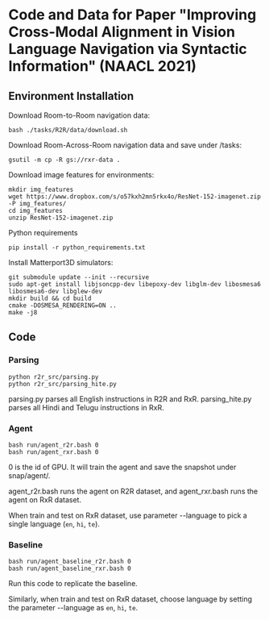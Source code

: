 # Code and Data for Paper "Improving Cross-Modal Alignment in Vision Language Navigation via Syntactic Information" (NAACL 2021)

## Environment Installation
Download Room-to-Room navigation data:
```
bash ./tasks/R2R/data/download.sh
```

Download Room-Across-Room navigation data and save under /tasks:
```
gsutil -m cp -R gs://rxr-data .
```

Download image features for environments:
```
mkdir img_features
wget https://www.dropbox.com/s/o57kxh2mn5rkx4o/ResNet-152-imagenet.zip -P img_features/
cd img_features
unzip ResNet-152-imagenet.zip
```

Python requirements
```
pip install -r python_requirements.txt
```

Install Matterport3D simulators:
```
git submodule update --init --recursive
sudo apt-get install libjsoncpp-dev libepoxy-dev libglm-dev libosmesa6 libosmesa6-dev libglew-dev
mkdir build && cd build
cmake -DOSMESA_RENDERING=ON ..
make -j8
```

## Code

### Parsing
```
python r2r_src/parsing.py
python r2r_src/parsing_hite.py
```
parsing.py parses all English instructions in R2R and RxR. parsing_hite.py parses all Hindi and Telugu instructions in RxR.

### Agent
```
bash run/agent_r2r.bash 0
bash run/agent_rxr.bash 0
```
0 is the id of GPU. It will train the agent and save the snapshot under snap/agent/.

agent_r2r.bash runs the agent on R2R dataset, and agent_rxr.bash runs the agent on RxR dataset.

When train and test on RxR dataset, use parameter --language to pick a single language (`en`, `hi`, `te`).

### Baseline
```
bash run/agent_baseline_r2r.bash 0
bash run/agent_baseline_rxr.bash 0
```
Run this code to replicate the baseline.

Similarly, when train and test on RxR dataset, choose language by setting the parameter --language as `en`, `hi`, `te`.
